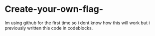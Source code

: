 # Create-your-own-flag-
Im using github for the first time so i dont know how this will work but i previously written this code in codeblocks.

